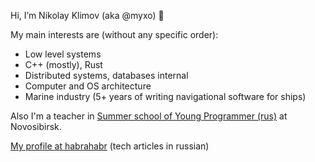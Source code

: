 Hi, I’m Nikolay Klimov (aka @myxo) 👋

My main interests are (without any specific order):
* Low level systems
* C++ (mostly), Rust
* Distributed systems, databases internal
* Computer and OS architecture
* Marine industry (5+ years of writing navigational software for ships)

Also I'm a teacher in [Summer school of Young Programmer (rus)](https://ssyp.ru) at Novosibirsk.

[My profile at habrahabr](https://habr.com/ru/users/myxo/) (tech articles in russian)
